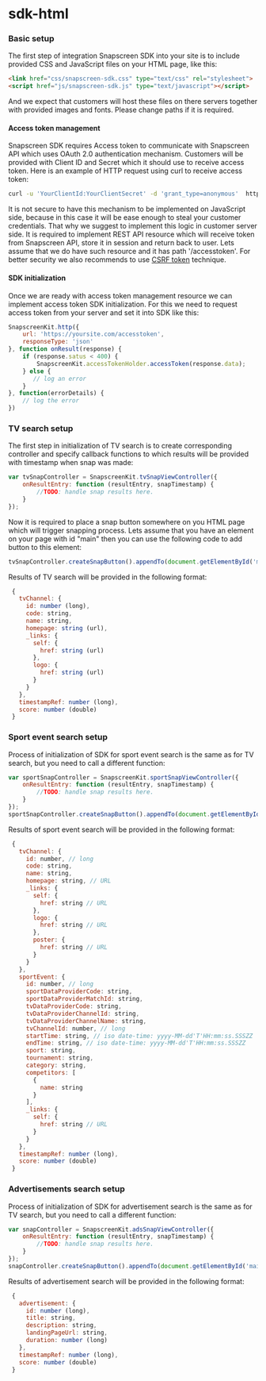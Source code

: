 # sdk-html

### Basic setup
The first step of integration Snapscreen SDK into your site is to include provided CSS and JavaScript files 
on your HTML page, like this:
```html
<link href="css/snapscreen-sdk.css" type="text/css" rel="stylesheet">
<script href="js/snapscreen-sdk.js" type="text/javascript"></script>
```
And we expect that customers will host these files on there servers together with provided images and fonts. 
Please change paths if it is required.
#### Access token management
Snapscreen SDK requires Access token to communicate with Snapscreen API which uses 
OAuth 2.0 authentication mechanism. Customers will be provided with Client ID and Secret which it should use 
to receive access token. Here is an example of HTTP request using curl to receive access token:
```bash
curl -u 'YourClientId:YourClientSecret' -d 'grant_type=anonymous'  https://api-dev.snapscreen.com/api/oauth/token
```
It is not secure to have this mechanism to be implemented on JavaScript side, because in this case it will be 
ease enough to steal your customer credentials. That why we suggest to implement this logic in customer server side. 
It is required to implement REST API resource which will receive token from Snapscreen API, store it in session 
and return back to user. Lets assume that we do have such resource and it has path '/accesstoken'. 
For better security we also recommends to use [CSRF token](https://www.owasp.org/index.php/Cross-Site_Request_Forgery_(CSRF)_Prevention_Cheat_Sheet#Synchronizer_.28CSRF.29_Tokens) technique.
#### SDK initialization
Once we are ready with access token management resource we can implement access token SDK initialization. 
For this we need to request access token from your server and set it into SDK like this:
```javascript
SnapscreenKit.http({
    url: 'https://yoursite.com/accesstoken',
    responseType: 'json'
}, function onResult(response) {
    if (response.satus < 400) {
        SnapscreenKit.accessTokenHolder.accessToken(response.data);
    } else {
       // log an error
    }
}, function(errorDetails) {
    // log the error 
})

```
### TV search setup
The first step in initialization of TV search is to create corresponding controller and specify callback functions 
to which results will be provided with timestamp when snap was made:
```javascript
var tvSnapController = SnapscreenKit.tvSnapViewController({
    onResultEntry: function (resultEntry, snapTimestamp) {
        //TODO: handle snap results here.
    }
});
```
Now it is required to place a snap button somewhere on you HTML page which will trigger snapping process. Lets assume 
that you have an element on your page with id "main" then you can use the following code to add button to this element:
```javascript
tvSnapController.createSnapButton().appendTo(document.getElementById('main'));
```
Results of TV search will be provided in the following format:
```javascript
 {
   tvChannel: {
     id: number (long),
     code: string,
     name: string,
     homepage: string (url),
     _links: {
       self: {
         href: string (url)
       },
       logo: {
         href: string (url)
       }
     }
   },
   timestampRef: number (long),
   score: number (double)
 }
```
### Sport event search setup
Process of initialization of SDK for sport event search is the same as for TV search, but you need to call
a different function:
```javascript
var sportSnapController = SnapscreenKit.sportSnapViewController({
    onResultEntry: function (resultEntry, snapTimestamp) {
        //TODO: handle snap results here.
    }
});
sportSnapController.createSnapButton().appendTo(document.getElementById('main'));
```
Results of sport event search will be provided in the following format:
```javascript
 {
   tvChannel: {
     id: number, // long
     code: string,
     name: string,
     homepage: string, // URL
     _links: {
       self: {
         href: string // URL
       },
       logo: {
         href: string // URL
       },
       poster: {
         href: string // URL
       }
     }
   },
   sportEvent: {
     id: number, // long
     sportDataProviderCode: string,
     sportDataProviderMatchId: string,
     tvDataProviderCode: string,
     tvDataProviderChannelId: string,
     tvDataProviderChannelName: string,
     tvChannelId: number, // long
     startTime: string, // iso date-time: yyyy-MM-dd'T'HH:mm:ss.SSSZZ
     endTime: string, // iso date-time: yyyy-MM-dd'T'HH:mm:ss.SSSZZ
     sport: string,
     tournament: string,
     category: string,
     competitors: [
       {
         name: string
       }
     ],
     _links: {
       self: {
         href: string // URL
       }
     }
   },
   timestampRef: number (long),
   score: number (double)
 }
```
### Advertisements search setup
Process of initialization of SDK for advertisement search is the same as for TV search, but you need to call
a different function:
```javascript
var snapController = SnapscreenKit.adsSnapViewController({
    onResultEntry: function (resultEntry, snapTimestamp) {
        //TODO: handle snap results here.
    }
});
snapController.createSnapButton().appendTo(document.getElementById('main'));
```
Results of advertisement search will be provided in the following format:
```javascript
 {
   advertisement: {
     id: number (long),
     title: string,
     description: string,
     landingPageUrl: string,
     duration: number (long)
   },
   timestampRef: number (long),
   score: number (double)
 }
```